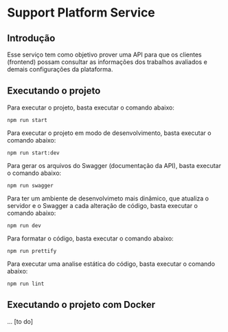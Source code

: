 #  Support Platform Service

## Introdução

Esse serviço tem como objetivo prover uma API para que os clientes (frontend) possam consultar as informações dos trabalhos avaliados e demais configurações da plataforma.

## Executando o projeto

Para executar o projeto, basta executar o comando abaixo:

```npm run start```

Para executar o projeto em modo de desenvolvimento, basta executar o comando abaixo:

```npm run start:dev```

Para gerar os arquivos do Swagger (documentação da API), basta executar o comando abaixo:

```npm run swagger```

Para ter um ambiente de desenvolvimeto mais dinâmico, que atualiza o servidor e o Swagger a cada alteração de código, basta executar o comando abaixo:

```npm run dev```

Para formatar o código, basta executar o comando abaixo:

```npm run prettify```

Para executar uma analise estática do código, basta executar o comando abaixo:

```npm run lint```

## Executando o projeto com Docker

... [to do]

